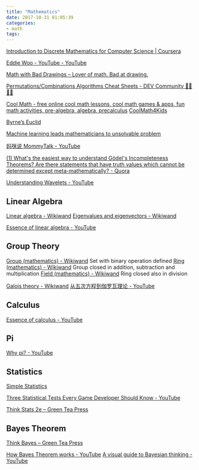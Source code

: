 ```yaml
---
title: "Mathematics"
date: 2017-10-31 01:05:39
categories:
- math
tags:
---
```


[Introduction to Discrete Mathematics for Computer Science | Coursera](https://www.coursera.org/specializations/discrete-mathematics)

[Eddie Woo - YouTube - YouTube](https://www.youtube.com/channel/UCq0EGvLTyy-LLT1oUSO_0FQ)

[Math with Bad Drawings – Lover of math. Bad at drawing.](https://mathwithbaddrawings.com/)

[Permutations/Combinations Algorithms Cheat Sheets - DEV Community 👩‍💻👨‍💻](https://dev.to/trekhleb/permutationscombinations-algorithms-cheat-sheets-3job)

[Cool Math - free online cool math lessons, cool math games & apps, fun math activities, pre-algebra, algebra, precalculus](http://www.coolmath.com/)
[CoolMath4Kids](https://www.coolmath4kids.com)

[Byrne’s Euclid](https://www.c82.net/euclid/)

[Machine learning leads mathematicians to unsolvable problem](https://www.nature.com/articles/d41586-019-00083-3)

[妈咪说 MommyTalk - YouTube](https://www.youtube.com/channel/UCLROLAN8kmU7tGQDs6KH-bQ)

[(1) What's the easiest way to understand Gödel's Incompleteness Theorems? Are there statements that have truth values which cannot be determined except meta-mathematically? - Quora](https://www.quora.com/Whats-the-easiest-way-to-understand-G%C3%B6dels-Incompleteness-Theorems-Are-there-statements-that-have-truth-values-which-cannot-be-determined-except-meta-mathematically)

[Understanding Wavelets - YouTube](https://www.youtube.com/playlist?list=PLn8PRpmsu08ojy02wi4QLVzELM545Xw3p)

## Linear Algebra

[Linear algebra - Wikiwand](https://www.wikiwand.com/en/Linear_algebra)
[Eigenvalues and eigenvectors - Wikiwand](https://www.wikiwand.com/en/Eigenvalues_and_eigenvectors)

[Essence of linear algebra - YouTube](https://www.youtube.com/playlist?list=PLZHQObOWTQDPD3MizzM2xVFitgF8hE_ab)

## Group Theory

[Group (mathematics) - Wikiwand](https://www.wikiwand.com/en/Group_%28mathematics%29) Set with binary operation defined
[Ring (mathematics) - Wikiwand](https://www.wikiwand.com/en/Ring_%28mathematics%29) Group closed in addition, subtraction and multiplication
[Field (mathematics) - Wikiwand](https://www.wikiwand.com/en/Field_%28mathematics%29) Ring closed also in division

[Galois theory - Wikiwand](https://www.wikiwand.com/en/Galois_theory)
[从五次方程到伽罗瓦理论 - YouTube](https://www.youtube.com/playlist?list=PLYtoePJQbGmiq3lqkJcxSKW0eW5objmjQ)

## Calculus

[Essence of calculus - YouTube](https://www.youtube.com/playlist?list=PLZHQObOWTQDMsr9K-rj53DwVRMYO3t5Yr)

## Pi

[Why pi? - YouTube](https://www.youtube.com/playlist?list=PLZHQObOWTQDMVQcT3414TcPMeEYf_VtPM)

## Statistics

[Simple Statistics](http://simplestatistics.org/)

[Three Statistical Tests Every Game Developer Should Know - YouTube](https://www.youtube.com/watch?v=fl9V0U2SGeI)

[Think Stats 2e – Green Tea Press](https://greenteapress.com/wp/think-stats-2e/)

## Bayes Theorem

[Think Bayes – Green Tea Press](http://greenteapress.com/wp/think-bayes/)

[How Bayes Theorem works - YouTube](https://www.youtube.com/watch?v=5NMxiOGL39M)
[A visual guide to Bayesian thinking - YouTube](https://www.youtube.com/watch?v=BrK7X_XlGB8)
